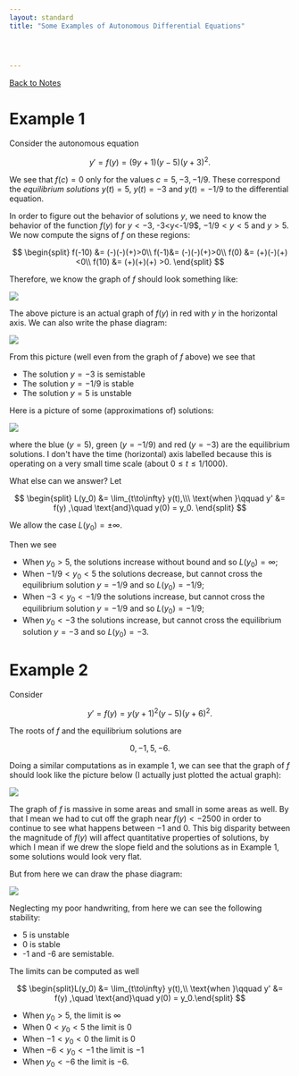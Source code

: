 ```yaml
---
layout: standard
title: "Some Examples of Autonomous Differential Equations"




---
```


[Back to Notes](/../index.md)

# Example 1

Consider the autonomous equation


$$
y' = f(y) = (9y+1)(y-5)(y+3)^2.
$$




We see that $f(c) = 0$ only for the values $c = 5, -3, -1/9$. These correspond the *equilibrium solutions* $y(t) = 5$, $y(t) = -3$ and $y(t) = -1/9$ to the differential equation. 



In order to figure out the behavior of solutions $y$, we need to know the behavior of the function $f(y)$ for $y<-3$, -3<y<-1/9$, $-1/9<y<5$ and $y>5$. We now compute the signs of $f$ on these regions:


$$
\begin{split}
f(-10) &= (-)(-)(+)>0\\
f(-1)&= (-)(-)(+)>0\\
f(0) &= (+)(-)(+)<0\\
f(10) &= (+)(+)(+) >0.
\end{split}
$$


Therefore, we know the graph of $f$ should look something like:



![](/images/aut1.1.png)



The above picture is an actual graph of $f(y)$ in red with $y$ in the horizontal axis. We can also write the phase diagram:

![](/images/aut1.2.png)

From this picture (well even from the graph of $f$ above) we see that 

- The solution $y=-3$ is semistable
- The solution $y=-1/9$ is stable
- The solution $y = 5$ is unstable





Here is a picture of some (approximations of) solutions:

![](/images/aut1.4.png)



where the blue ($y=5$), green $(y=-1/9$) and red ($y=-3$) are the equilibrium solutions. I don't have the time (horizontal) axis labelled because this is operating on a very small time scale (about $0\le t\le 1/1000$). 







What else can we answer? Let 


$$
\begin{split}
L(y_0) &= \lim_{t\to\infty} y(t),\\\
\text{when }\qquad y' &= f(y) ,\quad \text{and}\quad y(0) = y_0.
\end{split}
$$


We allow the case $L(y_0) = \pm \infty$. 



Then we see

- When $y_0 > 5$, the solutions increase without bound and so $L(y_0) = \infty$;
- When $-1/9<y_0<5$ the solutions decrease, but cannot cross the equilibrium solution $y = -1/9$ and so $L(y_0) = -1/9$;
- When $-3<y_0 < -1/9$ the solutions increase, but cannot cross the equilibrium solution $y = -1/9$ and so $L(y_0) = -1/9$;
- When $y_0<-3$ the solutions increase, but cannot cross the equilibrium solution $y= -3$ and so $L(y_0) = -3$.





# Example 2



Consider 


$$
y' = f(y) = y(y+1)^2(y-5)(y+6)^2.
$$


The roots of $f$ and the equilibrium solutions are 


$$
0, -1, 5, -6.
$$




Doing a similar computations as in example 1, we can see that the graph of $f$ should look like the picture below (I actually just plotted the actual graph):



![](/images/aut2.1.png)



The graph of $f$ is massive in some areas and small in some areas as well. By that I mean we had to cut off the graph near $f(y)<-2500$ in order to continue to see what happens between $-1$ and $0$. This big disparity between the magnitude of $f(y)$ will affect quantitative properties of solutions, by which I mean if we drew the slope field and the solutions as in Example 1, some solutions would look very flat. 



But from here we can draw the phase diagram:

![](/images/aut2.2.png)



Neglecting my poor handwriting, from here we can see the following stability:

- 5 is unstable
- 0 is stable
- -1 and -6 are semistable.



The limits can be computed as well 


$$
\begin{split}L(y_0) &= \lim_{t\to\infty} y(t),\\
\text{when }\qquad y' &= f(y) ,\quad \text{and}\quad y(0) = y_0.\end{split}
$$


- When $y_0>5$, the limit is $\infty$
- When $0<y_0<5$ the limit is $0$
- When $-1<y_0<0$ the limit is $0$
- When $-6<y_0<-1$ the limit is $-1$
- When $y_0<-6$ the limit is $-6$.

